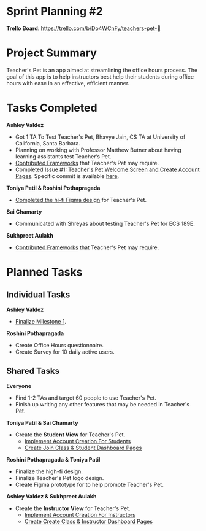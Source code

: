 # Sprint Planning #2

**Trello Board**: https://trello.com/b/Do4WCnFy/teachers-pet-🐢

# Project Summary

Teacher's Pet is an app aimed at streamlining the office hours process. The goal of this app is to help instructors best help their students during office hours with ease in an effective, efficient manner. 

# Tasks Completed

**Ashley Valdez**
- Got 1 TA To Test Teacher's Pet, Bhavye Jain, CS TA at University of California, Santa Barbara.
- Planning on working with Professor Matthew Butner about having learning assistants test Teacher’s Pet.
- [Contributed Frameworks](https://www.notion.so/ashleys-workspace/Milestone-1-f9ac176336c24f648876866ccb21ecd0?pvs=4#6a381e924a894da0800643bec5e4ab05) that Teacher's Pet may require.
- Completed [Issue #1: Teacher's Pet Welcome Screen and Create Account Pages](https://github.com/macintAsh1984/TeachersPet/issues/1). Specific commit is available [here](https://github.com/macintAsh1984/TeachersPet/commit/6dd4e4dbc608b29bc198ae539888d483f453b8a4).


**Toniya Patil & Roshini Pothapragada**
- [Completed the hi-fi Figma design](https://www.figma.com/file/hpcfREL5vFRI6pZBdj6fM8/Teacher's-Pet-Hi-Fi-design?type=design&node-id=78%3A600&mode=design&t=dc7j73PFriE5S6z5-1) for Teacher's Pet.

**Sai Chamarty**
- Communicated with Shreyas about testing Teacher's Pet for ECS 189E.

**Sukhpreet Aulakh**
- [Contributed Frameworks](https://www.notion.so/ashleys-workspace/Milestone-1-f9ac176336c24f648876866ccb21ecd0?pvs=4#6a381e924a894da0800643bec5e4ab05) that Teacher's Pet may require.


# Planned Tasks

## Individual Tasks
**Ashley Valdez**
- [Finalize Milestone 1](https://github.com/macintAsh1984/TeachersPet/issues/3). 

**Roshini Pothapragada**
- Create Office Hours questionnaire.
- Create Survey for 10 daily active users.

## Shared Tasks

**Everyone**
- Find 1-2 TAs and target 60 people to use Teacher's Pet.
- Finish up writing any other features that may be needed in Teacher's Pet.

**Toniya Patil & Sai Chamarty**
- Create the **Student View** for Teacher's Pet.
   - [Implement Account Creation For Students](https://github.com/macintAsh1984/TeachersPet/issues/6)
   - [Create Join Class & Student Dashboard Pages](https://github.com/macintAsh1984/TeachersPet/issues/8)

**Roshini Pothapragada & Toniya Patil**
- Finalize the high-fi design.
- Finalize Teacher's Pet logo design.
- Create Figma prototype for to help promote Teacher's Pet.

**Ashley Valdez & Sukhpreet Aulakh**
- Create the **Instructor View** for Teacher's Pet.
    - [Implement Account Creation For Instructors](https://github.com/macintAsh1984/TeachersPet/issues/5)
    - [Create Create Class & Instructor Dashboard Pages](https://github.com/macintAsh1984/TeachersPet/issues/7)

